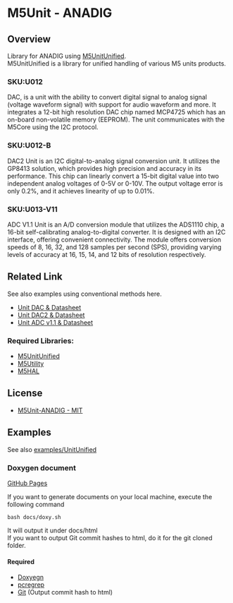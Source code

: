 # M5Unit - ANADIG

## Overview

Library for ANADIG using [M5UnitUnified](https://github.com/m5stack/M5UnitUnified).  
M5UnitUnified is a library for unified handling of various M5 units products.

### SKU:U012
DAC, is a unit with the ability to convert digital signal to analog signal (voltage waveform signal) with support for audio waveform and more. It integrates a 12-bit high resolution DAC chip named MCP4725 which has an on-board non-volatile memory (EEPROM). The unit communicates with the M5Core using the I2C protocol.

### SKU:U012-B
DAC2 Unit is an I2C digital-to-analog signal conversion unit. It utilizes the GP8413 solution, which provides high precision and accuracy in its performance. This chip can linearly convert a 15-bit digital value into two independent analog voltages of 0-5V or 0-10V. The output voltage error is only 0.2%, and it achieves linearity of up to 0.01%.

### SKU:U013-V11
ADC V1.1 Unit is an A/D conversion module that utilizes the ADS1110 chip, a 16-bit self-calibrating analog-to-digital converter. It is designed with an I2C interface, offering convenient connectivity. The module offers conversion speeds of 8, 16, 32, and 128 samples per second (SPS), providing varying levels of accuracy at 16, 15, 14, and 12 bits of resolution respectively.


## Related Link
See also examples using conventional methods here.

- [Unit DAC & Datasheet](https://docs.m5stack.com/en/unit/dac)
- [Unit DAC2 & Datasheet](https://docs.m5stack.com/en/unit/Unit-DAC2)
- [Unit ADC v1.1 & Datasheet](https://docs.m5stack.com/en/unit/Unit-ADC_V1.1)


### Required Libraries:
- [M5UnitUnified](https://github.com/m5stack/M5UnitUnified)
- [M5Utility](https://github.com/m5stack/M5Utility)
- [M5HAL](https://github.com/m5stack/M5HAL)

## License

- [M5Unit-ANADIG - MIT](LICENSE)

## Examples
See also [examples/UnitUnified](examples/UnitUnified)

### Doxygen document
[GitHub Pages](https://m5stack.github.io/M5Unit-ANADIG/)

If you want to generate documents on your local machine, execute the following command

```
bash docs/doxy.sh
```

It will output it under docs/html  
If you want to output Git commit hashes to html, do it for the git cloned folder.

#### Required
- [Doxyegn](https://www.doxygen.nl/)
- [pcregrep](https://formulae.brew.sh/formula/pcre2)
- [Git](https://git-scm.com/) (Output commit hash to html)

